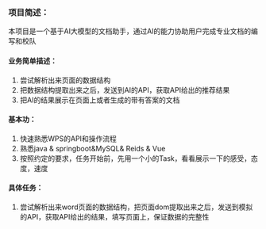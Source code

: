 ### 项目简述：

本项目是一个基于AI大模型的文档助手，通过AI的能力协助用户完成专业文档的编写和校队

#### 业务简单描述：

1. 尝试解析出来页面的数据结构
2. 把数据结构提取出来之后，发送到AI的API，获取API给出的推荐结果
3. 把AI的结果展示在页面上或者生成的带有答案的文档

#### 基本功：

1. 快速熟悉WPS的API和操作流程
2. 熟悉java & springboot&MySQL& Reids & Vue
3. 按照约定的要求，任务开始前，先用一个小的Task，看看展示一下的感受，态度，速度

#### 具体任务：

1.  尝试解析出来word页面的数据结构，把页面dom提取出来之后，发送到模拟的API，获取API给出的结果，填写页面上，保证数据的完整性








